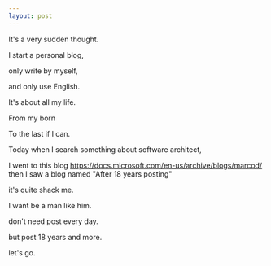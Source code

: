 ```yaml
---
layout: post
---
```


It's a very sudden thought.

I start a personal blog,

only write by myself,

and only use English.

It's about all my life.

From my born

To the last if I can.

Today when I search something about software architect,

I went to this blog <a href="https://docs.microsoft.com/en-us/archive/blogs/marcod/" target="_blank">https://docs.microsoft.com/en-us/archive/blogs/marcod/</a><br />then I saw a blog named "After 18 years posting"

it's quite shack me.

I want be a man like him.

don't need post every day.

but post 18 years and more.

let's go.